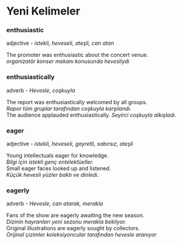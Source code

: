 # Yeni Kelimeler

### enthusiastic  
adjective - *istekli, heveseli, ateşli, can atan*   

The promoter was enthusiastic about the concert venue.  
*organizatör konser mekanı konusunda hevesliydi*

### enthusiastically 
adverb - *Hevesle*, *coşkuyla*  

The report was enthusiastically welcomed by all groups.  
*Rapor tüm gruplar tarafından coşkuyla karşılandı.*  
The audience applauded enthusiastically.
*Seyirci coşkuyla alkışladı.* 

### eager  
adjective - *istekli, heveseli, gayretli, sabırsız, ateşli*  

Young intellectuals eager for knowledge.  
*Bilgi için istekli genç entelektüeller.*  
Small eager faces looked up and listened.  
*Küçük hevesli yüzler baktı ve dinledi.*

### eagerly 
adverb - *Hevesle, can atarak, merakla*   

Fans of the show are eagerly awaiting the new season.  
*Dizinin hayranları yeni sezonu merakla bekliyor.*  
Original illustrations are eagerly sought by collectors.  
*Orijinal çizimler koleksiyoncular tarafından hevesle aranıyor*
